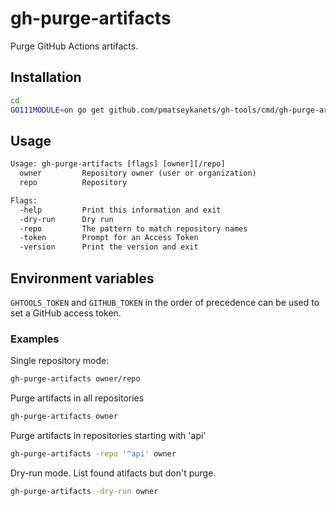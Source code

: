 # gh-purge-artifacts

Purge GitHub Actions artifacts.

## Installation

```sh
cd
GO111MODULE=on go get github.com/pmatseykanets/gh-tools/cmd/gh-purge-artifacts@latest
```

## Usage

```txt
Usage: gh-purge-artifacts [flags] [owner][/repo]
  owner         Repository owner (user or organization)
  repo          Repository

Flags:
  -help         Print this information and exit
  -dry-run      Dry run
  -repo         The pattern to match repository names
  -token        Prompt for an Access Token
  -version      Print the version and exit
```

## Environment variables

`GHTOOLS_TOKEN` and `GITHUB_TOKEN` in the order of precedence can be used to set a GitHub access token.

### Examples

Single repository mode:

```sh
gh-purge-artifacts owner/repo
```

Purge artifacts in all repositories

```sh
gh-purge-artifacts owner
```

Purge artifacts in repositories starting with 'api'

```sh
gh-purge-artifacts -repo '^api' owner
```

Dry-run mode. List found atifacts but don't purge.

```sh
gh-purge-artifacts -dry-run owner
```
